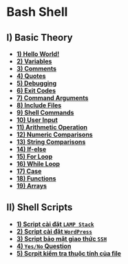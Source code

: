 # Bash Shell
## **I) Basic Theory**
- [**1) Hello World!**](https://github.com/QuocCuong97/Linux/blob/master/docs/Shell%20Scripts/01_Hello_World!.md)<br>
- [**2) Variables**](https://github.com/QuocCuong97/Linux/blob/master/docs/Shell%20Scripts/02_Variables.md)<br>
- [**3) Comments**](https://github.com/QuocCuong97/Linux/blob/master/docs/Shell%20Scripts/03_Comments.md)<br>
- [**4) Quotes**](https://github.com/QuocCuong97/Linux/blob/master/docs/Shell%20Scripts/04_Quotes.md)<br>
- [**5) Debugging**](https://github.com/QuocCuong97/Linux/blob/master/docs/Shell%20Scripts/05_Debugging.md)<br>
- [**6) Exit Codes**](https://github.com/QuocCuong97/Linux/blob/master/docs/Shell%20Scripts/06_Exit_Codes.md)<br>
- [**7) Command Arguments**](https://github.com/QuocCuong97/Linux/blob/master/docs/Shell%20Scripts/07_Command_Arguments.md)<br>
- [**8) Include Files**](https://github.com/QuocCuong97/Linux/blob/master/docs/Shell%20Scripts/08_Include_Files.md)<br>
- [**9) Shell Commands**](https://github.com/QuocCuong97/Linux/blob/master/docs/Shell%20Scripts/09_Shell_Commands.md)<br>
- [**10) User Input**](https://github.com/QuocCuong97/Linux/blob/master/docs/Shell%20Scripts/10_User_Input.md)<br>
- [**11) Arithmetic Operation**](https://github.com/QuocCuong97/Linux/blob/master/docs/Shell%20Scripts/11_Arithmetic_Operations.md)<br>
- [**12) Numeric Comparisons**](https://github.com/QuocCuong97/Linux/blob/master/docs/Shell%20Scripts/12_Numeric_Comparisons.md)<br>
- [**13) String Comparisons**](https://github.com/QuocCuong97/Linux/blob/master/docs/Shell%20Scripts/13_String_Comparisons.md)<br>
- [**14) If-else**](https://github.com/QuocCuong97/Linux/blob/master/docs/Shell%20Scripts/14_If-else.md)<br>
- [**15) For Loop**](https://github.com/QuocCuong97/Linux/blob/master/docs/Shell%20Scripts/15_For_Loop.md)<br>
- [**16) While Loop**](https://github.com/QuocCuong97/Linux/blob/master/docs/Shell%20Scripts/16_While_Loop.md)<br>
- [**17) Case**](https://github.com/QuocCuong97/Linux/blob/master/docs/Shell%20Scripts/17_Case.md)<br>
- [**18) Functions**](https://github.com/QuocCuong97/Linux/blob/master/docs/Shell%20Scripts/18_Functions.md)<br>
- [**19) Arrays**](https://github.com/QuocCuong97/Linux/blob/master/docs/Bash%20Shell/19_Arrays.md)<br>
## **II) Shell Scripts**
- [**1) Script cài đặt `LAMP Stack`**](https://github.com/QuocCuong97/Linux/blob/master/docs/Shell%20Scripts/Scripts/01_Install_LAMP_by_Script.md)<br>
- [**2) Script cài đặt `WordPress`**](https://github.com/QuocCuong97/Linux/blob/master/docs/Shell%20Scripts/Scripts/02_Installation_WordPress_Script.md)<br>
- [**3) Script bảo mật giao thức `SSH`**](https://github.com/QuocCuong97/Linux/blob/master/docs/Shell%20Scripts/Scripts/03_Secure_SSH.md)<br>
- [**4) `Yes/No` Question**](https://github.com/QuocCuong97/Linux/blob/master/docs/Bash%20Shell/Scripts/04_Yes-No_Questions.md)
- [**5) Scrpit kiểm tra thuộc tính của file**](https://github.com/QuocCuong97/Linux/blob/master/docs/Bash%20Shell/Scripts/05_Test_File_Attribute.md)